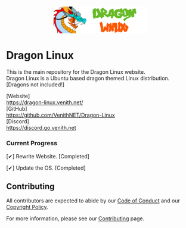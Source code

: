  <p align="center">
  <img src="static/img/merge/dragon.jpeg" alt="Dragon Linux Logo" width="250" />
</p>

# Dragon Linux

This is the main repository for the Dragon Linux website.<br>
Dragon Linux is a Ubuntu based dragon themed Linux distribution.<br>
[Dragons not included!]<br>

[Website]<br>
https://dragon-linux.venith.net/<br>
[GitHub]<br>
https://github.com/VenithNET/Dragon-Linux<br>
[Discord]<br>
https://discord.go.venith.net<br>

### Current Progress

[✔] Rewrite Website. [Completed]

[✔] Update the OS. [Completed]

## Contributing

All contributors are expected to abide by our [Code of Conduct](https://dragon-linux.venith.net/code-of-conduct) and our [Copyright Policy](https://dragon-linux.venith.net/copyright).

For more information, please see our [Contributing](https://dragon-linux.venith.net/contribute/) page.
